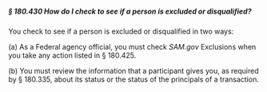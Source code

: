 ##### § 180.430 How do I check to see if a person is excluded or disqualified? #####

You check to see if a person is excluded or disqualified in two ways:

(a) As a Federal agency official, you must check *SAM.gov* Exclusions when you take any action listed in § 180.425.

(b) You must review the information that a participant gives you, as required by § 180.335, about its status or the status of the principals of a transaction.